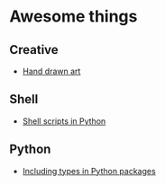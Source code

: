 # Awesome things


## Creative

* [Hand drawn art](https://weareskribbl.com/)

## Shell

* [Shell scripts in Python](https://github.com/tusharsadhwani/zxpy)

## Python

* [Including types in Python packages](https://jugmac00.github.io/blog/bite-my-shiny-type-annotated-library/)
